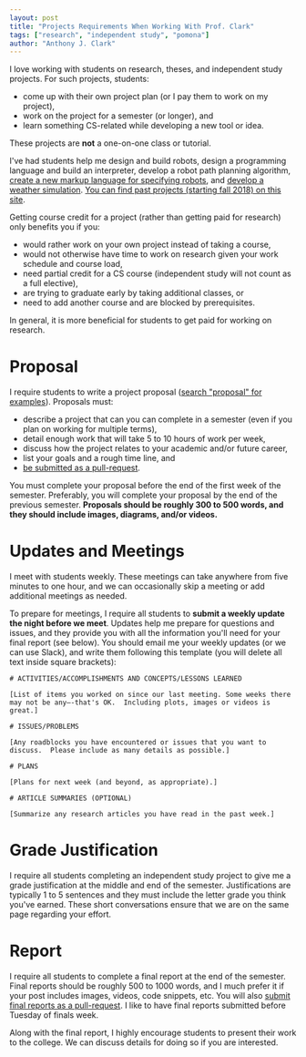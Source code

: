 ```yaml
---
layout: post
title: "Projects Requirements When Working With Prof. Clark"
tags: ["research", "independent study", "pomona"]
author: "Anthony J. Clark"
---
```


I love working with students on research, theses, and independent study projects. For such projects, students:

- come up with their own project plan (or I pay them to work on my project),
- work on the project for a semester (or longer), and
- learn something CS-related while developing a new tool or idea.

These projects are **not** a one-on-one class or tutorial.

I've had students help me design and build robots, design a programming language and build an interpreter, develop a robot path planning algorithm, [create a new markup language for specifying robots](https://compusciencing.github.io/report-arms.html), and [develop a weather simulation](https://compusciencing.github.io/report-ogp-weather-simulation.html). [You can find past projects (starting fall 2018) on this site](https://compusciencing.github.io/).

Getting course credit for a project (rather than getting paid for research) only benefits you if you:

- would rather work on your own project instead of taking a course,
- would not otherwise have time to work on research given your work schedule and course load,
- need partial credit for a CS course (independent study will not count as a full elective),
- are trying to graduate early by taking additional classes, or
- need to add another course and are blocked by prerequisites.

In general, it is more beneficial for students to get paid for working on research.

# Proposal

I require students to write a project proposal ([search "proposal" for examples](https://compusciencing.github.io/)). Proposals must:

- describe a project that can you can complete in a semester (even if you plan on working for multiple terms),
- detail enough work that will take 5 to 10 hours of work per week,
- discuss how the project relates to your academic and/or future career,
- list your goals and a rough time line, and
- [be submitted as a pull-request](https://compusciencing.github.io/how-to-write-a-post.html).

You must complete your proposal before the end of the first week of the semester. Preferably, you will complete your proposal by the end of the previous semester. **Proposals should be roughly 300 to 500 words, and they should include images, diagrams, and/or videos.**

# Updates and Meetings

I meet with students weekly. These meetings can take anywhere from five minutes to one hour, and we can occasionally skip a meeting or add additional meetings as needed.

To prepare for meetings, I require all students to **submit a weekly update the night before we meet**. Updates help me prepare for questions and issues, and they provide you with all the information you'll need for your final report (see below). You should email me your weekly updates (or we can use Slack), and write them following this template (you will delete all text inside square brackets):

```text
# ACTIVITIES/ACCOMPLISHMENTS AND CONCEPTS/LESSONS LEARNED

[List of items you worked on since our last meeting. Some weeks there may not be any—-that's OK.  Including plots, images or videos is great.]

# ISSUES/PROBLEMS

[Any roadblocks you have encountered or issues that you want to discuss.  Please include as many details as possible.]

# PLANS

[Plans for next week (and beyond, as appropriate).]

# ARTICLE SUMMARIES (OPTIONAL)

[Summarize any research articles you have read in the past week.]
```

# Grade Justification

I require all students completing an independent study project to give me a grade justification at the middle and end of the semester. Justifications are typically 1 to 5 sentences and they must include the letter grade you think you've earned. These short conversations ensure that we are on the same page regarding your effort.

# Report

I require all students to complete a final report at the end of the semester. Final reports should be roughly 500 to 1000 words, and I much prefer it if your post includes images, videos, code snippets, etc. You will also [submit final reports as a pull-request](https://compusciencing.github.io/how-to-write-a-post.html). I like to have final reports submitted before Tuesday of finals week.

Along with the final report, I highly encourage students to present their work to the college. We can discuss details for doing so if you are interested.

